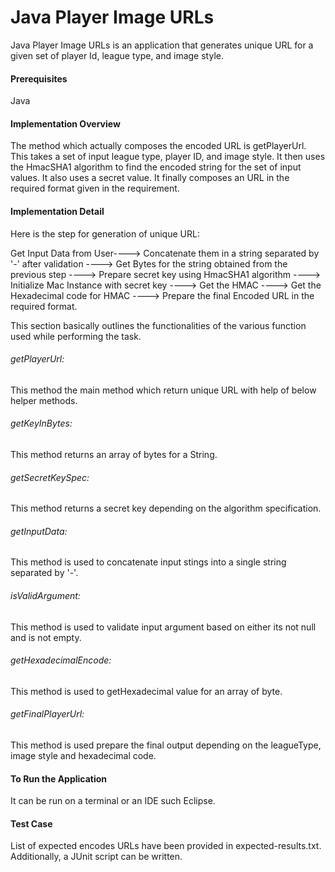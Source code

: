 <H1>Java Player Image URLs</H1>
Java Player Image URLs is an application that generates unique URL for a given set of player Id, league type, and image style. 
<BR>
<H4>Prerequisites </H4>
Java

<H4>Implementation Overview </H4>

The method which actually composes the encoded URL is getPlayerUrl. This takes a set of input league type, player ID, and image style. It then uses the HmacSHA1 algorithm to find the encoded string for the set of input values. It also uses a secret value. It finally composes an URL in the required format given in the requirement.

<H4> Implementation Detail </H4>

<p>Here is the step for generation of unique URL: </p>
<p>
Get Input Data from User----> Concatenate them in a string separated by '-' after validation ----> Get Bytes for the string obtained from the previous step ----> Prepare secret key using HmacSHA1 algorithm ----> Initialize Mac Instance with secret key ----> Get the HMAC ----> Get the Hexadecimal code for HMAC ----> Prepare the final Encoded URL in the required format.
</p>
This section basically outlines the functionalities of the various function used while performing the task.

<h6>getPlayerUrl:</h6>

This method the main method which return unique URL with help of below helper methods.
<h6>getKeyInBytes:</h6>

This method returns an array of bytes for a String.
<h6>getSecretKeySpec:</h6>

This method returns a secret key depending on the algorithm specification.
<h6>getInputData:</h6>

This method is used to concatenate input stings into a single string separated by '-'.
<h6>isValidArgument:</h6>

This method is used to validate input argument based on either its not null and is not empty.
<h6>getHexadecimalEncode:</h6>

This method is used to getHexadecimal value for an array of byte.
<h6>getFinalPlayerUrl:</h6>

This method is used prepare the final output depending on the leagueType, image style and hexadecimal code.
<H4> To Run the Application</H4> 

It can be run on a terminal or an IDE such Eclipse.
<H4> Test Case</H4> 
List of expected encodes URLs have been provided in expected-results.txt. Additionally, a JUnit script can be written.

